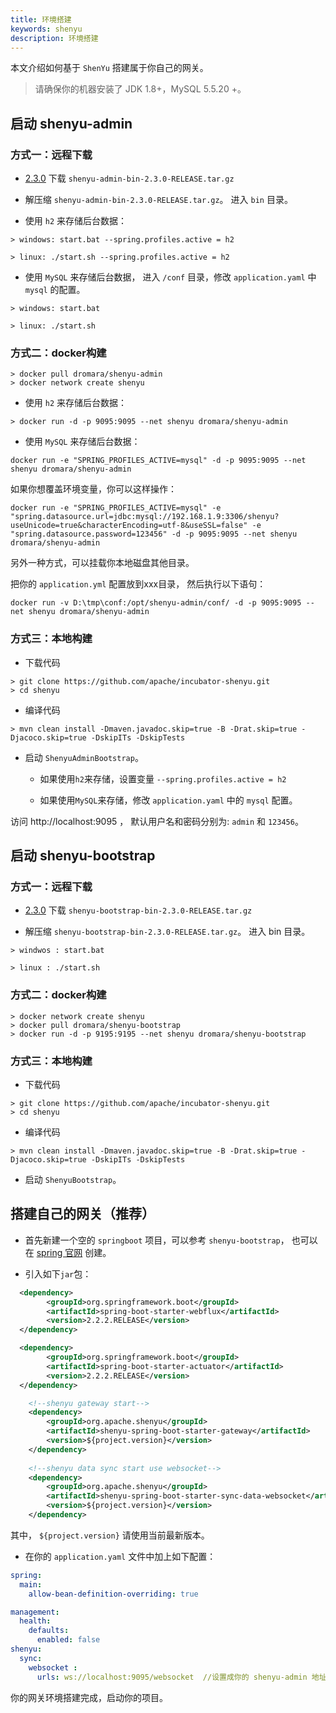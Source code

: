 ```yaml
---
title: 环境搭建
keywords: shenyu
description: 环境搭建
---
```


本文介绍如何基于 `ShenYu` 搭建属于你自己的网关。

> 请确保你的机器安装了 JDK 1.8+，MySQL 5.5.20 +。

## 启动 shenyu-admin

### 方式一：远程下载

* [2.3.0](https://github.com/apache/incubator-shenyu/releases/tag/2.3.0) 下载 `shenyu-admin-bin-2.3.0-RELEASE.tar.gz`

* 解压缩 `shenyu-admin-bin-2.3.0-RELEASE.tar.gz`。 进入 `bin` 目录。

* 使用 `h2` 来存储后台数据：

```
> windows: start.bat --spring.profiles.active = h2

> linux: ./start.sh --spring.profiles.active = h2
```

* 使用 `MySQL` 来存储后台数据， 进入 `/conf` 目录，修改 `application.yaml` 中 `mysql` 的配置。

```
> windows: start.bat 

> linux: ./start.sh 
```

### 方式二：docker构建

```
> docker pull dromara/shenyu-admin
> docker network create shenyu
```

* 使用 `h2` 来存储后台数据：
```
> docker run -d -p 9095:9095 --net shenyu dromara/shenyu-admin
```

* 使用 `MySQL` 来存储后台数据：

```
docker run -e "SPRING_PROFILES_ACTIVE=mysql" -d -p 9095:9095 --net shenyu dromara/shenyu-admin
```

如果你想覆盖环境变量，你可以这样操作：

```
docker run -e "SPRING_PROFILES_ACTIVE=mysql" -e "spring.datasource.url=jdbc:mysql://192.168.1.9:3306/shenyu?useUnicode=true&characterEncoding=utf-8&useSSL=false" -e "spring.datasource.password=123456" -d -p 9095:9095 --net shenyu dromara/shenyu-admin
```

另外一种方式，可以挂载你本地磁盘其他目录。

把你的 `application.yml` 配置放到xxx目录， 然后执行以下语句：

```
docker run -v D:\tmp\conf:/opt/shenyu-admin/conf/ -d -p 9095:9095 --net shenyu dromara/shenyu-admin
```

### 方式三：本地构建

* 下载代码
```
> git clone https://github.com/apache/incubator-shenyu.git
> cd shenyu
```

* 编译代码
```
> mvn clean install -Dmaven.javadoc.skip=true -B -Drat.skip=true -Djacoco.skip=true -DskipITs -DskipTests
```

* 启动 `ShenyuAdminBootstrap`。 

   * 如果使用`h2`来存储，设置变量 `--spring.profiles.active = h2`
   
   * 如果使用`MySQL`来存储，修改 `application.yaml` 中的 `mysql` 配置。
   

访问 http://localhost:9095 ， 默认用户名和密码分别为: `admin` 和 `123456`。


## 启动 shenyu-bootstrap

### 方式一：远程下载

* [2.3.0](https://github.com/apache/incubator-shenyu/releases/tag/2.3.0) 下载 `shenyu-bootstrap-bin-2.3.0-RELEASE.tar.gz`

* 解压缩 `shenyu-bootstrap-bin-2.3.0-RELEASE.tar.gz`。 进入 bin 目录。

```
> windwos : start.bat 

> linux : ./start.sh 
```

### 方式二：docker构建

```
> docker network create shenyu
> docker pull dromara/shenyu-bootstrap
> docker run -d -p 9195:9195 --net shenyu dromara/shenyu-bootstrap
```

### 方式三：本地构建

* 下载代码
```
> git clone https://github.com/apache/incubator-shenyu.git
> cd shenyu
```

* 编译代码
```
> mvn clean install -Dmaven.javadoc.skip=true -B -Drat.skip=true -Djacoco.skip=true -DskipITs -DskipTests
```

* 启动 `ShenyuBootstrap`。 

## 搭建自己的网关（推荐）

* 首先新建一个空的 `springboot` 项目，可以参考 `shenyu-bootstrap`， 也可以在 [spring 官网](https://spring.io/quickstart) 创建。

* 引入如下`jar`包：

```xml
  <dependency>
        <groupId>org.springframework.boot</groupId>
        <artifactId>spring-boot-starter-webflux</artifactId>
        <version>2.2.2.RELEASE</version>
  </dependency>

  <dependency>
        <groupId>org.springframework.boot</groupId>
        <artifactId>spring-boot-starter-actuator</artifactId>
        <version>2.2.2.RELEASE</version>
  </dependency>

    <!--shenyu gateway start-->
    <dependency>
        <groupId>org.apache.shenyu</groupId>
        <artifactId>shenyu-spring-boot-starter-gateway</artifactId>
        <version>${project.version}</version>
    </dependency>
  
    <!--shenyu data sync start use websocket-->
    <dependency>
        <groupId>org.apache.shenyu</groupId>
        <artifactId>shenyu-spring-boot-starter-sync-data-websocket</artifactId>
        <version>${project.version}</version>
    </dependency>
```

其中， `${project.version}` 请使用当前最新版本。

* 在你的 `application.yaml` 文件中加上如下配置：

```yaml
spring:
  main:
    allow-bean-definition-overriding: true

management:
  health:
    defaults:
      enabled: false
shenyu:
  sync:
    websocket :
      urls: ws://localhost:9095/websocket  //设置成你的 shenyu-admin 地址
```

你的网关环境搭建完成，启动你的项目。










